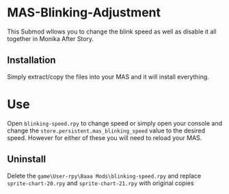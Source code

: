 # MAS-Blinking-Adjustment
This Submod wllows you to change the blink speed as well as disable it all together in Monika After Story.

## Installation
Simply extract/copy the files into your MAS and it will install everything.

# Use
Open `blinking-speed.rpy` to change speed or simply open your console and change the `store.persistent.mas_blinking_speed` value to the desired speed. However for either of these you will need to reload your MAS.

## Uninstall 
Delete the `game\User-rpy\Baaa Mods\blinking-speed.rpy` and replace `sprite-chart-20.rpy` and `sprite-chart-21.rpy` with original copies


